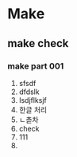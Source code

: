# Make
## make check
### make part 001
 1. sfsdf
 2. dfdslk
 3. lsdjflksjf
 4. 한글 처리
 5. ㄴ촏차
 6. check
 7. 111
 8. 

